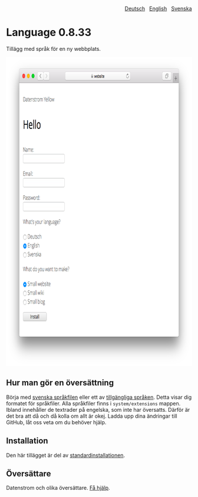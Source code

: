 <p align="right"><a href="README-de.md">Deutsch</a> &nbsp; <a href="README.md">English</a> &nbsp; <a href="README-sv.md">Svenska</a></p>

# Language 0.8.33

Tillägg med språk för en ny webbplats.

<p align="center"><img src="language-screenshot.png?raw=true" width="795" height="836" alt="Skärmdump"></p>

## Hur man gör en översättning

Börja med [svenska språkfilen](https://github.com/datenstrom/yellow-extensions/blob/master/source/swedish/swedish.txt) eller ett av [tillgängliga språken](https://github.com/datenstrom/yellow-extensions/blob/master/README-sv.md#språk). Detta visar dig formatet för språkfiler. Alla språkfiler finns i `system/extensions` mappen. Ibland innehåller de textrader på engelska, som inte har översatts. Därför är det bra att då och då kolla om allt är okej. Ladda upp dina ändringar till GitHub, låt oss veta om du behöver hjälp.

## Installation

Den här tillägget är del av [standardinstallationen](https://github.com/datenstrom/yellow).

## Översättare

Datenstrom och olika översättare. [Få hjälp](https://datenstrom.se/sv/yellow/help/).
